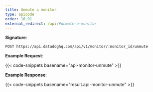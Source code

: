 ```yaml
---
title: Unmute a monitor
type: apicode
order: 16.91
external_redirect: /api/#unmute-a-monitor
---
```


**Signature**:

`POST https://api.datadoghq.com/api/v1/monitor/:monitor_id/unmute`

**Example Request**:

{{< code-snippets basename="api-monitor-unmute" >}}

**Example Response**:

{{< code-snippets basename="result.api-monitor-unmute" >}}

